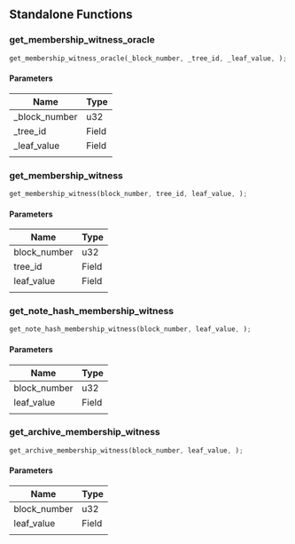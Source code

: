 ## Standalone Functions

### get_membership_witness_oracle

```rust
get_membership_witness_oracle(_block_number, _tree_id, _leaf_value, );
```

#### Parameters
| Name | Type |
| --- | --- |
| _block_number | u32 |
| _tree_id | Field |
| _leaf_value | Field |
|  |  |

### get_membership_witness

```rust
get_membership_witness(block_number, tree_id, leaf_value, );
```

#### Parameters
| Name | Type |
| --- | --- |
| block_number | u32 |
| tree_id | Field |
| leaf_value | Field |
|  |  |

### get_note_hash_membership_witness

```rust
get_note_hash_membership_witness(block_number, leaf_value, );
```

#### Parameters
| Name | Type |
| --- | --- |
| block_number | u32 |
| leaf_value | Field |
|  |  |

### get_archive_membership_witness

```rust
get_archive_membership_witness(block_number, leaf_value, );
```

#### Parameters
| Name | Type |
| --- | --- |
| block_number | u32 |
| leaf_value | Field |
|  |  |

